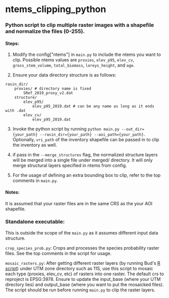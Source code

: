 # ntems_clipping_python

### Python script to clip multiple raster images with a shapefile and normalize the files (0-255).

#### Steps: 
1. Modify the config["ntems"] in `main.py` to include the ntems you want to clip. Possible ntems values are `proxies`, `elev_p95`, `elev_cv`, `gross_stem_volume`, `total_biomass`, `loreys_height`, and `age`.

2. Ensure your data directory structure is as follows:
```
rasin_dir/
    proxies/ # directory name is fixed
        SRef_2019_proxy_v2.dat
    structure/
        elev_p95/
            elev_p95_2019.dat # can be any name as long as it ends with .dat
        elev_cv/
            elev_p95_2019.dat
```

3. Invoke the python script by running `python main.py --out_dir={your_path} --rasin_dir={your_path} --aoi_path={your_path}`. Optionally, `vri_path` 
of the inventory shapefile can be passed in to clip the inventory as well.

4. if pass in the `--merge_structures` flag, the normalized structure layers will be merged into a single file under merged/ directory. It will only merge structural layers specified in ntems from config.

5. For the usage of defining an extra bounding box to clip, refer to the top comments in `main.py`.

#### Notes:
It is assumed that your raster files are in the same CRS as the your AOI shapefile.

### Standalone executable:
This is outside the scope of the `main.py` as it assumes different input data structure.

`crop_species_prob.py`: Crops and processes the species probability raster files. See the top comments in the script for usage.

`mosaic_rasters.py`: After getting different raster layers (by running Bud's [R script](https://github.com/IRSS-UBC/ntems_clipping_terra)) under UTM zone directory such as 11S, use this script to mosaic each type (proxies, elev_cv, etc) of rasters into one raster. The default
crs to reproject is EPSG:3978. Ensure to update the input_base (where your UTM directory lies) and output_base (where you want to put the mosaicked files). The script should be run before running `main.py` to clip the raster layers.
